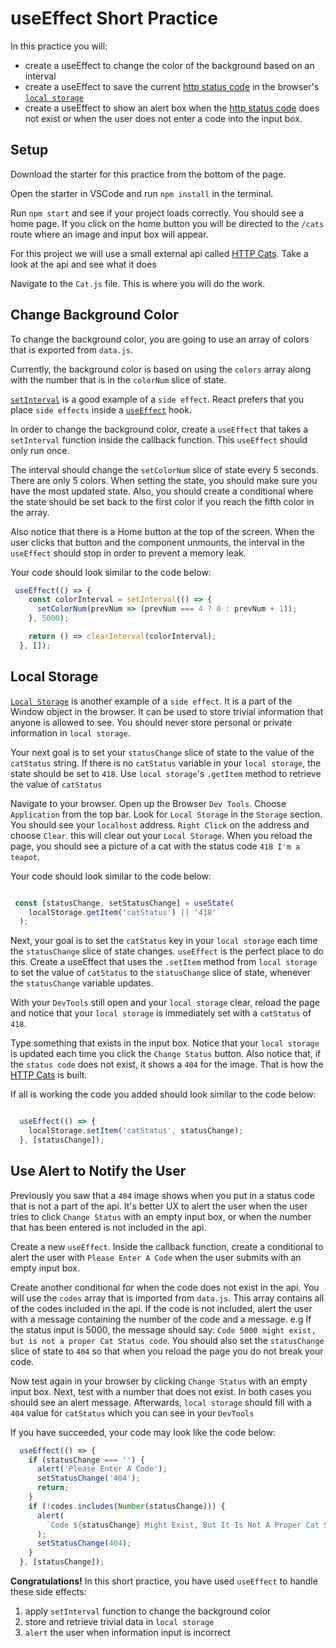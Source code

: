 # useEffect Short Practice

In this practice you will:

- create a useEffect to change the color of the background based on an interval
- create a useEffect to save the current [http status code][status-codes] in the
  browser's [`local storage`][local-storage]
- create a useEffect to show an alert box when the [http status
  code][status-codes] does not exist or when the user does not enter a code into
  the input box.

## Setup

Download the starter for this practice from the bottom of the page.

Open the starter in VSCode and run `npm install` in the terminal.

Run `npm start` and see if your project loads correctly. You should see a home
page. If you click on the home button you will be directed to the `/cats` route
where an image and input box will appear.

For this project we will use a small external api called [HTTP Cats][http-cats].
Take a look at the api and see what it does

Navigate to the `Cat.js` file. This is where you will do the work.

## Change Background Color

To change the background color, you are going to use an array of colors that is
exported from `data.js`.

Currently, the background color is based on using the `colors` array along with
the number that is in the `colorNum` slice of state.

[`setInterval`][set-interval] is a good example of a `side effect`. React
prefers that you place `side effects` inside a [`useEffect`][use-effect] hook.

In order to change the background color, create a `useEffect` that takes a
`setInterval` function inside the callback function. This `useEffect` should
only run once.

The interval should change the `setColorNum` slice of state every 5 seconds.
There are only 5 colors. When setting the state, you should make sure you have
the most updated state. Also, you should create a conditional where the state
should be set back to the first color if you reach the fifth color in the array.

Also notice that there is a Home button at the top of the screen. When the user
clicks that button and the component unmounts, the interval in the `useEffect`
should stop in order to prevent a memory leak.

Your code should look similar to the code below:

```js
 useEffect(() => {
    const colorInterval = setInterval(() => {
      setColorNum(prevNum => (prevNum === 4 ? 0 : prevNum + 1));
    }, 5000);

    return () => clearInterval(colorInterval);
  }, []);

```

## Local Storage

[`Local Storage`][local-storage] is another example of a `side effect`. It is a
part of the Window object in the browser. It can be used to store trivial
information that anyone is allowed to see. You should never store personal or
private information in `local storage`.

Your next goal is to set your `statusChange` slice of state to the value of the
`catStatus` string. If there is no `catStatus` variable in your `local storage`,
the state should be set to `418`. Use `local storage`'s `.getItem` method to
retrieve the value of `catStatus`

Navigate to your browser. Open up the Browser `Dev Tools`. Choose `Application`
from the top bar. Look for `Local Storage` in the `Storage` section. You should
see your `localhost` address. `Right Click` on the address and choose `Clear`.
this will clear out your `Local Storage`. When you reload the page, you should
see a picture of a cat with the status code `418 I'm a teapot`.

Your code should look similar to the code below:

```js

 const [statusChange, setStatusChange] = useState(
    localStorage.getItem('catStatus') || '418'
  );

```

Next, your goal is to set the `catStatus` key in your `local storage` each time
the `statusChange` slice of state changes. `useEffect` is the perfect place to
do this. Create a useEffect that uses the `.setItem` method from `local storage`
to set the value of `catStatus` to the `statusChange` slice of state, whenever
the `statusChange` variable updates.


With your `DevTools` still open and your `local storage` clear, reload the page
and notice that your `local storage` is immediately set with a `catStatus` of
`418`.

Type something that exists in the input box. Notice that your `local storage` is
updated each time you click the `Change Status` button. Also notice that, if the
`status code` does not exist, it shows a `404` for the image. That is how the
[HTTP Cats][http-cats] is built.

If all is working the code you added should look similar to the code below:

```js

  useEffect(() => {
    localStorage.setItem('catStatus', statusChange);
  }, [statusChange]);

```

## Use Alert to Notify the User

Previously you saw that a `404` image shows when you put in a status code that
is not a part of the api. It's better UX to alert the user when the user tries
to click `Change Status` with an empty input box, or when the number that has
been entered is not included in the api.

Create a new `useEffect`. Inside the callback function, create a conditional to
alert the user with `Please Enter A Code` when the user submits with an empty
input box.

Create another conditional for when the code does not exist in the api. You will
use the `codes` array that is imported from `data.js`. This array contains all
of the codes included in the api. If the code is not included, alert the user
with a message containing the number of the code and a message. e.g If the
status input is 5000, the message should say: `Code 5000 might exist, but is not
a proper Cat Status code`. You should also set the `statusChange` slice of state
to `404` so that when you reload the page you do not break your code.

Now test again in your browser by clicking `Change Status` with an empty input
box. Next, test with a number that does not exist. In both cases you should see
an alert message. Afterwards,  `local storage` should fill with a `404` value
for `catStatus` which you can see in your `DevTools`

If you have succeeded, your code may look like the code below:

```js
  useEffect(() => {
    if (statusChange === '') {
      alert('Please Enter A Code');
      setStatusChange('404');
      return;
    }
    if (!codes.includes(Number(statusChange))) {
      alert(
        `Code ${statusChange} Might Exist, But It Is Not A Proper Cat Status Code`
      );
      setStatusChange(404);
    }
  }, [statusChange]);

```

**Congratulations!**
In this short practice, you have used `useEffect` to handle these side effects:

1. apply `setInterval` function to change the background color
2. store and retrieve trivial data in `local storage`
3. `alert` the user when information input is incorrect

[http-cats]: https://http.cat/
[status-codes]: https://developer.mozilla.org/en-US/docs/Web/HTTP/Status
[set-interval]: https://developer.mozilla.org/en-US/docs/Web/API/setInterval
[use-effect]: https://reactjs.org/docs/hooks-effect.html
[local-storage]: https://developer.mozilla.org/en-US/docs/Web/API/Window/localStorage
